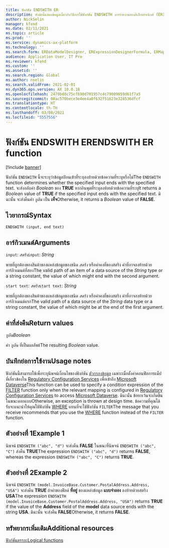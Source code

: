 ```yaml
---
title: ฟังก์ชัน ENDSWITH ER
description: หัวข้อนี้แสดงข้อมูลเกี่ยวกับวิธีการใช้ฟังก์ชัน ENDSWITH การรายงานทางอิเล็กทรอนิกส์ (ER)
author: NickSelin
manager: kfend
ms.date: 02/11/2021
ms.topic: article
ms.prod: ''
ms.service: dynamics-ax-platform
ms.technology: ''
ms.search.form: ERDataModelDesigner, ERExpressionDesignerFormula, ERMappedFormatDesigner, ERModelMappingDesigner
audience: Application User, IT Pro
ms.reviewer: kfend
ms.custom: ''
ms.assetid: ''
ms.search.region: Global
ms.author: nselin
ms.search.validFrom: 2021-02-01
ms.dyn365.ops.version: AX 10.0.18
ms.openlocfilehash: 2470bd8c75cf690d701957c4c79009659d61f7a5
ms.sourcegitcommit: 08ac570bece3e4ee4a0f632f51623e328536dfcf
ms.translationtype: HT
ms.contentlocale: th-TH
ms.lasthandoff: 03/08/2021
ms.locfileid: "5557556"
---
```

# <a name="endswith-er-function"></a><span data-ttu-id="e65c7-103">ฟังก์ชัน ENDSWITH ER</span><span class="sxs-lookup"><span data-stu-id="e65c7-103">ENDSWITH ER function</span></span>

[!include [banner](../includes/banner.md)]

<span data-ttu-id="e65c7-104">ฟังก์ชัน `ENDSWITH` นี้จะระบุว่าข้อมูลป้อนเข้าที่ระบุลงท้ายด้วยข้อความที่ระบุหรือไม่</span><span class="sxs-lookup"><span data-stu-id="e65c7-104">The `ENDSWITH` function determines whether the specified input ends with the specified text.</span></span> <span data-ttu-id="e65c7-105">จะส่งกลับค่า *Boolean* ของ **TRUE** หากอินพุตที่ระบุลงท้ายด้วยข้อความที่ระบุ</span><span class="sxs-lookup"><span data-stu-id="e65c7-105">It returns a *Boolean* value of **TRUE** if the specified input ends with the specified text.</span></span> <span data-ttu-id="e65c7-106">มิฉะนั้น จะส่งคืนค่า *บูลีน* เป็น **เท็จ**</span><span class="sxs-lookup"><span data-stu-id="e65c7-106">Otherwise, it returns a *Boolean* value of **FALSE**.</span></span>

## <a name="syntax"></a><span data-ttu-id="e65c7-107">ไวยากรณ์</span><span class="sxs-lookup"><span data-stu-id="e65c7-107">Syntax</span></span>

```vb
ENDSWITH (input, end text)
```

## <a name="arguments"></a><span data-ttu-id="e65c7-108">อาร์กิวเมนต์</span><span class="sxs-lookup"><span data-stu-id="e65c7-108">Arguments</span></span>

<span data-ttu-id="e65c7-109">`input`: *สตริง*</span><span class="sxs-lookup"><span data-stu-id="e65c7-109">`input`: *String*</span></span>

<span data-ttu-id="e65c7-110">พาธที่ถูกต้องของสินค้าของแหล่งข้อมูลของชนิด *สตริง* หรือค่าคงที่ของสตริง ค่าที่อาจลงท้ายด้วยอาร์กิวเมนต์ที่สอง</span><span class="sxs-lookup"><span data-stu-id="e65c7-110">The valid path of an item of a data source of the *String* type or a string constant, the value of which might end with the second argument.</span></span>

<span data-ttu-id="e65c7-111">`start text`: *สตริง*</span><span class="sxs-lookup"><span data-stu-id="e65c7-111">`start text`: *String*</span></span>

<span data-ttu-id="e65c7-112">พาธที่ถูกต้องของสินค้าของแหล่งข้อมูลของชนิด *สตริง* หรือค่าคงที่ของสตริง ค่าที่อาจลงท้ายด้วยอาร์กิวเมนต์แรก</span><span class="sxs-lookup"><span data-stu-id="e65c7-112">The valid path of a data source of the *String* data type or a string constant, the value of which might be at the end of the first argument.</span></span>

## <a name="return-values"></a><span data-ttu-id="e65c7-113">ค่าที่ส่งคืน</span><span class="sxs-lookup"><span data-stu-id="e65c7-113">Return values</span></span>

<span data-ttu-id="e65c7-114">*บูลีน*</span><span class="sxs-lookup"><span data-stu-id="e65c7-114">*Boolean*</span></span>

<span data-ttu-id="e65c7-115">ค่า *บูลีน* ที่เป็นผลลัพธ์</span><span class="sxs-lookup"><span data-stu-id="e65c7-115">The resulting *Boolean* value.</span></span>

## <a name="usage-notes"></a><span data-ttu-id="e65c7-116">บันทึกย่อการใช้งาน</span><span class="sxs-lookup"><span data-stu-id="e65c7-116">Usage notes</span></span>

<span data-ttu-id="e65c7-117">ฟังก์ชันนี้สามารถใช้เพื่อระบุนิพจน์เงื่อนไขของฟังก์ชัน [ตัวกรองข้อมูล](er-functions-list-filter.md) เฉพาะเมื่อตั้งค่าคอนฟิกการแม็ปที่เกี่ยวข้องใน [Regulatory Configuration Services](../../../finance/localizations/rcs-globalization-feature.md) เพื่อเข้าถึง [Microsoft Dataverse](../data-entities/data-integration-cds.md)</span><span class="sxs-lookup"><span data-stu-id="e65c7-117">This function can be used to specify a condition expression of the [FILTER](er-functions-list-filter.md) function only when the relevant mapping is configured in [Regulatory Configuration Services](../../../finance/localizations/rcs-globalization-feature.md) to access [Microsoft Dataverse](../data-entities/data-integration-cds.md).</span></span> <span data-ttu-id="e65c7-118">มิฉะนั้น ข้อยกเว้นจะเกิดขึ้นในขณะออกแบบ</span><span class="sxs-lookup"><span data-stu-id="e65c7-118">Otherwise, an exception is thrown at design time.</span></span> <span data-ttu-id="e65c7-119">ข้อความที่คุณได้รับจะแนะนำให้คุณใช้ฟังก์ชัน [WHERE](er-functions-list-where.md) แทนที่จะใช้ฟังก์ชัน `FILTER`</span><span class="sxs-lookup"><span data-stu-id="e65c7-119">The message that you receive recommends that you use the [WHERE](er-functions-list-where.md) function instead of the `FILTER` function.</span></span>

## <a name="example-1"></a><span data-ttu-id="e65c7-120">ตัวอย่างที่ 1</span><span class="sxs-lookup"><span data-stu-id="e65c7-120">Example 1</span></span>

<span data-ttu-id="e65c7-121">นิพจน์ `ENDSWITH ("abc", "d")` จะส่งคืน **FALSE** ในขณะที่นิพจน์ `ENDSWITH ("abc", "C")` ส่งคืน **TRUE**</span><span class="sxs-lookup"><span data-stu-id="e65c7-121">The expression `ENDSWITH ("abc", "d")` returns **FALSE**, whereas the expression `ENDSWITH ("abc", "C")` returns **TRUE**.</span></span>

## <a name="example-2"></a><span data-ttu-id="e65c7-122">ตัวอย่างที่ 2</span><span class="sxs-lookup"><span data-stu-id="e65c7-122">Example 2</span></span>

<span data-ttu-id="e65c7-123">นิพจน์ `ENDSWITH (model.InvoiceBase.Customer.PostalAddress.Address, "USA")` จะส่งคืน **TRUE** ถ้าค่าของฟิลด์ **ที่อยู่** ของแหล่งข้อมูล **แบบจำลอง** ลงท้ายด้วยสตริง **USA**</span><span class="sxs-lookup"><span data-stu-id="e65c7-123">The expression `ENDSWITH (model.InvoiceBase.Customer.PostalAddress.Address, "USA")` returns **TRUE** if the value of the **Address** field of the **model** data source ends with the string **USA**.</span></span> <span data-ttu-id="e65c7-124">มิฉะนั้น จะส่งคืน **FALSE**</span><span class="sxs-lookup"><span data-stu-id="e65c7-124">Otherwise, it returns **FALSE**.</span></span>

## <a name="additional-resources"></a><span data-ttu-id="e65c7-125">ทรัพยากรเพิ่มเติม</span><span class="sxs-lookup"><span data-stu-id="e65c7-125">Additional resources</span></span>

[<span data-ttu-id="e65c7-126">ฟังก์ชันตรรกะ</span><span class="sxs-lookup"><span data-stu-id="e65c7-126">Logical functions</span></span>](er-functions-category-logical.md)
